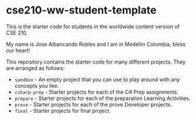 # cse210-ww-student-template
This is the starter code for students in the worldwide content version of CSE 210.

My name is Jose Albancando Robles and I am in Medellin Colombia, bless our heart!

This repository contains the starter code for many different projects. They are arranged as follows:

* `sandbox` - An empty project that you can use to play around with any concepts you like.
* `csharp-prep` - Starter projects for each of the C# Prep assignments.
* `prepare` - Starter projects for each of the preparation Learning Activities.
* `prove` - Starter projects for each of the prove Developer projects.
* `final` - Starter projects for final project.
